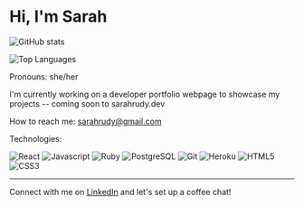# Hi, I'm Sarah 

![GitHub stats](https://github-readme-stats.vercel.app/api?username=sarahrudy&count_private=true&show_icons=true&theme=dracula&hide=stars)

![Top Languages](https://github-readme-stats.vercel.app/api/top-langs/?username=sarahrudy&show_icons=true&theme=dracula)

Pronouns: she/her 

I'm currently working on a developer portfolio webpage to showcase my projects -- coming soon to sarahrudy.dev

How to reach me: sarahrudy@gmail.com

Technologies:

<p>
  <img alt="React" src="https://img.shields.io/badge/React-flat--square?logo=react&style=for-the-badge&color=black"/>
  <img alt="Javascript" src="https://img.shields.io/badge/Javascript-flat--square?logo=javascript&style=for-the-badge&color=black"/>
  <img alt="Ruby" src="https://img.shields.io/badge/Ruby-flat--square?logo=ruby&style=for-the-badge&color=black"/>
  <img alt="PostgreSQL" src ="https://img.shields.io/badge/Postgres-flat--square?logo=postgresql&style=for-the-badge&color=black"/>
  <img alt="Git" src="https://img.shields.io/badge/Git-flat--square?logo=git&style=for-the-badge&color=black"/>
  <img alt="Heroku" src="https://img.shields.io/badge/Heroku-flat--square?logo=heroku&style=for-the-badge&color=black"/>
  <img alt="HTML5" src="https://img.shields.io/badge/HTML5-flat--square?logo=html5&style=for-the-badge&color=black"/>
  <img alt="CSS3" src="https://img.shields.io/badge/CSS3-flat--square?logo=css3&style=for-the-badge&color=black"/>
</p>

<hr>

Connect with me on [LinkedIn](https://www.linkedin.com/in/rudysarah/) and let's set up a coffee chat!


